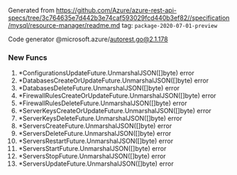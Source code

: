 Generated from https://github.com/Azure/azure-rest-api-specs/tree/3c764635e7d442b3e74caf593029fcd440b3ef82//specification/mysql/resource-manager/readme.md tag: `package-2020-07-01-preview`

Code generator @microsoft.azure/autorest.go@2.1.178


### New Funcs

1. *ConfigurationsUpdateFuture.UnmarshalJSON([]byte) error
1. *DatabasesCreateOrUpdateFuture.UnmarshalJSON([]byte) error
1. *DatabasesDeleteFuture.UnmarshalJSON([]byte) error
1. *FirewallRulesCreateOrUpdateFuture.UnmarshalJSON([]byte) error
1. *FirewallRulesDeleteFuture.UnmarshalJSON([]byte) error
1. *ServerKeysCreateOrUpdateFuture.UnmarshalJSON([]byte) error
1. *ServerKeysDeleteFuture.UnmarshalJSON([]byte) error
1. *ServersCreateFuture.UnmarshalJSON([]byte) error
1. *ServersDeleteFuture.UnmarshalJSON([]byte) error
1. *ServersRestartFuture.UnmarshalJSON([]byte) error
1. *ServersStartFuture.UnmarshalJSON([]byte) error
1. *ServersStopFuture.UnmarshalJSON([]byte) error
1. *ServersUpdateFuture.UnmarshalJSON([]byte) error
